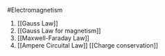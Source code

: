 #Electromagnetism 

1. [[Gauss Law]]
2. [[Gauss Law for magnetism]]
3. [[Maxwell-Faraday Law]]
4. [[Ampere Circuital Law]]
[[Charge conservation]]